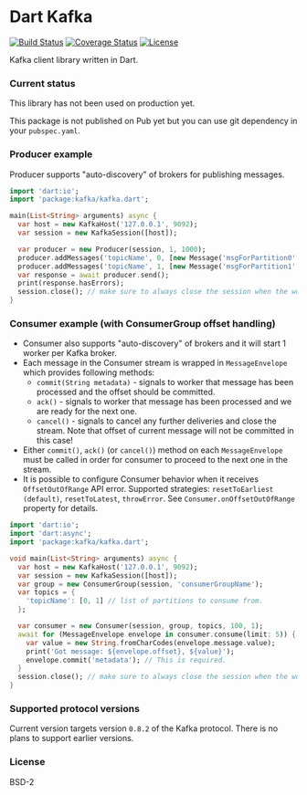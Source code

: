 # Dart Kafka

[![Build Status](https://img.shields.io/travis-ci/pulyaevskiy/dart-kafka.svg?branch=master&style=flat-square)](https://travis-ci.org/pulyaevskiy/dart-kafka)
[![Coverage Status](https://img.shields.io/coveralls/pulyaevskiy/dart-kafka.svg?branch=master&style=flat-square)](https://coveralls.io/github/pulyaevskiy/dart-kafka?branch=master)
[![License](https://img.shields.io/badge/license-BSD--2-blue.svg?style=flat-square)](https://raw.githubusercontent.com/pulyaevskiy/dart-kafka/master/LICENSE)

Kafka client library written in Dart.

### Current status

This library has not been used on production yet.

This package is not published on Pub yet but you can use git dependency in your
`pubspec.yaml`.

### Producer example

Producer supports "auto-discovery" of brokers for publishing messages.

```dart
import 'dart:io';
import 'package:kafka/kafka.dart';

main(List<String> arguments) async {
  var host = new KafkaHost('127.0.0.1', 9092);
  var session = new KafkaSession([host]);

  var producer = new Producer(session, 1, 1000);
  producer.addMessages('topicName', 0, [new Message('msgForPartition0'.codeUnits)]);
  producer.addMessages('topicName', 1, [new Message('msgForPartition1'.codeUnits)]);
  var response = await producer.send();
  print(response.hasErrors);
  session.close(); // make sure to always close the session when the work is done.
}
```

### Consumer example (with ConsumerGroup offset handling)

* Consumer also supports "auto-discovery" of brokers and it will start 1 worker
  per Kafka broker.
* Each message in the Consumer stream is wrapped in `MessageEnvelope` which
  provides following methods:
  * `commit(String metadata)` - signals to worker that message has been processed
    and the offset should be committed.
  * `ack()` - signals to worker that message has been processed and we are ready
    for the next one.
  * `cancel()` - signals to cancel any further deliveries and close the stream.
    Note that offset of current message will not be committed in this case!
* Either `commit()`, `ack()` (or `cancel()`) method on each `MessageEnvelope` must be
  called in order for consumer to proceed to the next one in the stream.
* It is possible to configure Consumer behavior when it receives `OffsetOutOfRange`
  API error. Supported strategies: `resetToEarliest (default)`, `resetToLatest`,
  `throwError`. See `Consumer.onOffsetOutOfRange` property for details.

```dart
import 'dart:io';
import 'dart:async';
import 'package:kafka/kafka.dart';

void main(List<String> arguments) async {
  var host = new KafkaHost('127.0.0.1', 9092);
  var session = new KafkaSession([host]);
  var group = new ConsumerGroup(session, 'consumerGroupName');
  var topics = {
    'topicName': [0, 1] // list of partitions to consume from.
  };

  var consumer = new Consumer(session, group, topics, 100, 1);
  await for (MessageEnvelope envelope in consumer.consume(limit: 5)) {
    var value = new String.fromCharCodes(envelope.message.value);
    print('Got message: ${envelope.offset}, ${value}');
    envelope.commit('metadata'); // This is required.
  }
  session.close(); // make sure to always close the session when the work is done.
}
```

### Supported protocol versions

Current version targets version `0.8.2` of the Kafka protocol. There is no plans to support earlier versions.

### License

BSD-2

